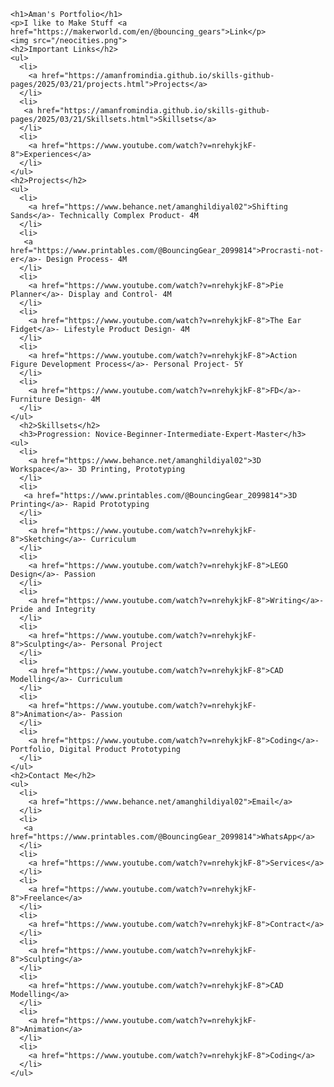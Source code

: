 <html>
  <body>


    <h1>Aman's Portfolio</h1>
    <p>I like to Make Stuff <a href="https://makerworld.com/en/@bouncing_gears">Link</p>
    <img src="/neocities.png">
    <h2>Important Links</h2>
    <ul>
      <li>
        <a href="https://amanfromindia.github.io/skills-github-pages/2025/03/21/projects.html">Projects</a>
      </li>
      <li>
       <a href="https://amanfromindia.github.io/skills-github-pages/2025/03/21/Skillsets.html">Skillsets</a>
      </li>
      <li>
        <a href="https://www.youtube.com/watch?v=nrehykjkF-8">Experiences</a>
      </li>
    </ul>
    <h2>Projects</h2>
    <ul>
      <li>
        <a href="https://www.behance.net/amanghildiyal02">Shifting Sands</a>- Technically Complex Product- 4M
      </li>
      <li>
       <a href="https://www.printables.com/@BouncingGear_2099814">Procrasti-not-er</a>- Design Process- 4M
      </li>
      <li>
        <a href="https://www.youtube.com/watch?v=nrehykjkF-8">Pie Planner</a>- Display and Control- 4M
      </li>
      <li>
        <a href="https://www.youtube.com/watch?v=nrehykjkF-8">The Ear Fidget</a>- Lifestyle Product Design- 4M
      </li>
      <li>
        <a href="https://www.youtube.com/watch?v=nrehykjkF-8">Action Figure Development Process</a>- Personal Project- 5Y
      </li>
      <li>
        <a href="https://www.youtube.com/watch?v=nrehykjkF-8">FD</a>- Furniture Design- 4M
      </li>
    </ul>
      <h2>Skillsets</h2>
      <h3>Progression: Novice-Beginner-Intermediate-Expert-Master</h3>
    <ul>
      <li>
        <a href="https://www.behance.net/amanghildiyal02">3D Workspace</a>- 3D Printing, Prototyping
      </li>
      <li>
       <a href="https://www.printables.com/@BouncingGear_2099814">3D Printing</a>- Rapid Prototyping
      </li>
      <li>
        <a href="https://www.youtube.com/watch?v=nrehykjkF-8">Sketching</a>- Curriculum
      </li>
      <li>
        <a href="https://www.youtube.com/watch?v=nrehykjkF-8">LEGO Design</a>- Passion
      </li>
      <li>
        <a href="https://www.youtube.com/watch?v=nrehykjkF-8">Writing</a>- Pride and Integrity
      </li>
      <li>
        <a href="https://www.youtube.com/watch?v=nrehykjkF-8">Sculpting</a>- Personal Project
      </li>
      <li>
        <a href="https://www.youtube.com/watch?v=nrehykjkF-8">CAD Modelling</a>- Curriculum
      </li>
      <li>
        <a href="https://www.youtube.com/watch?v=nrehykjkF-8">Animation</a>- Passion
      </li>
      <li>
        <a href="https://www.youtube.com/watch?v=nrehykjkF-8">Coding</a>- Portfolio, Digital Product Prototyping
      </li>
    </ul>
    <h2>Contact Me</h2>
    <ul>
      <li>
        <a href="https://www.behance.net/amanghildiyal02">Email</a>
      </li>
      <li>
       <a href="https://www.printables.com/@BouncingGear_2099814">WhatsApp</a>
      </li>
      <li>
        <a href="https://www.youtube.com/watch?v=nrehykjkF-8">Services</a>
      </li>
      <li>
        <a href="https://www.youtube.com/watch?v=nrehykjkF-8">Freelance</a>
      </li>
      <li>
        <a href="https://www.youtube.com/watch?v=nrehykjkF-8">Contract</a>
      </li>
      <li>
        <a href="https://www.youtube.com/watch?v=nrehykjkF-8">Sculpting</a>
      </li>
      <li>
        <a href="https://www.youtube.com/watch?v=nrehykjkF-8">CAD Modelling</a>
      </li>
      <li>
        <a href="https://www.youtube.com/watch?v=nrehykjkF-8">Animation</a>
      </li>
      <li>
        <a href="https://www.youtube.com/watch?v=nrehykjkF-8">Coding</a>
      </li>
    </ul>
  </body>
</html>
